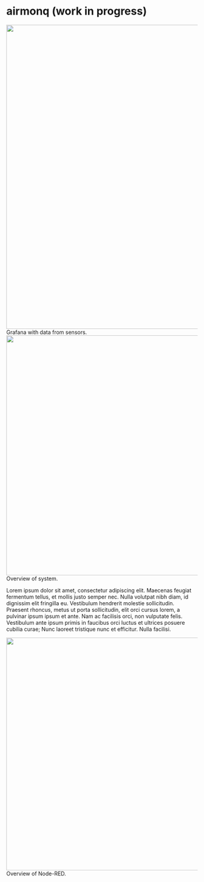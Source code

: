 # airmonq (work in progress)
<img src="https://i.imgur.com/OfrikDk.png" width="800px" height="auto">
Grafana with data from sensors.
<img src="https://i.imgur.com/0YbnKn8.png" width="631px" height="auto">
Overview of system.

Lorem ipsum dolor sit amet, consectetur adipiscing elit. Maecenas feugiat fermentum tellus, et mollis justo semper nec. Nulla volutpat nibh diam, id dignissim elit fringilla eu. Vestibulum hendrerit molestie sollicitudin. Praesent rhoncus, metus ut porta sollicitudin, elit orci cursus lorem, a pulvinar ipsum ipsum et ante. Nam ac facilisis orci, non vulputate felis. Vestibulum ante ipsum primis in faucibus orci luctus et ultrices posuere cubilia curae; Nunc laoreet tristique nunc et efficitur. Nulla facilisi.

<img src="https://i.imgur.com/wC6GP4O.png" width="612px" height="auto">
Overview of Node-RED.
